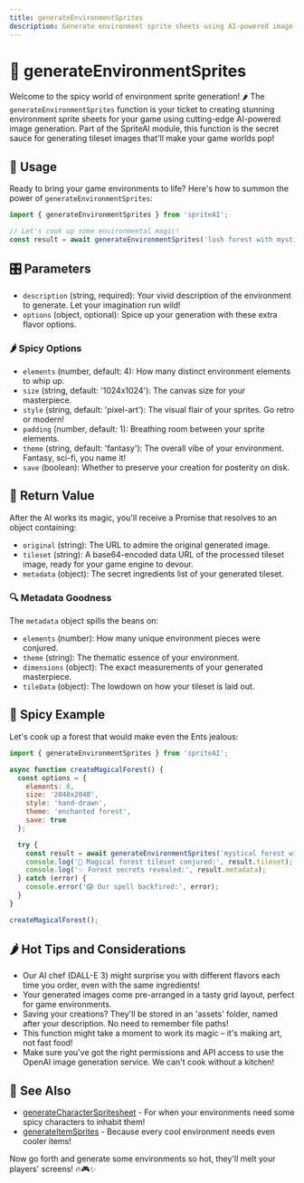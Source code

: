 ```yaml
---
title: generateEnvironmentSprites
description: Generate environment sprite sheets using AI-powered image generation
---
```


# 🌳 generateEnvironmentSprites

Welcome to the spicy world of environment sprite generation! 🌶️ The `generateEnvironmentSprites` function is your ticket to creating stunning environment sprite sheets for your game using cutting-edge AI-powered image generation. Part of the SpriteAI module, this function is the secret sauce for generating tileset images that'll make your game worlds pop!

## 🚀 Usage

Ready to bring your game environments to life? Here's how to summon the power of `generateEnvironmentSprites`:

```javascript
import { generateEnvironmentSprites } from 'spriteAI';

// Let's cook up some environmental magic!
const result = await generateEnvironmentSprites('lush forest with mystical glowing mushrooms', options);
```

## 🎛️ Parameters

- `description` (string, required): Your vivid description of the environment to generate. Let your imagination run wild!
- `options` (object, optional): Spice up your generation with these extra flavor options.

### 🌶️ Spicy Options

- `elements` (number, default: 4): How many distinct environment elements to whip up.
- `size` (string, default: '1024x1024'): The canvas size for your masterpiece.
- `style` (string, default: 'pixel-art'): The visual flair of your sprites. Go retro or modern!
- `padding` (number, default: 1): Breathing room between your sprite elements.
- `theme` (string, default: 'fantasy'): The overall vibe of your environment. Fantasy, sci-fi, you name it!
- `save` (boolean): Whether to preserve your creation for posterity on disk.

## 🎁 Return Value

After the AI works its magic, you'll receive a Promise that resolves to an object containing:

- `original` (string): The URL to admire the original generated image.
- `tileset` (string): A base64-encoded data URL of the processed tileset image, ready for your game engine to devour.
- `metadata` (object): The secret ingredients list of your generated tileset.

### 🔍 Metadata Goodness

The `metadata` object spills the beans on:

- `elements` (number): How many unique environment pieces were conjured.
- `theme` (string): The thematic essence of your environment.
- `dimensions` (object): The exact measurements of your generated masterpiece.
- `tileData` (object): The lowdown on how your tileset is laid out.

## 🌟 Spicy Example

Let's cook up a forest that would make even the Ents jealous:

```javascript
import { generateEnvironmentSprites } from 'spriteAI';

async function createMagicalForest() {
  const options = {
    elements: 8,
    size: '2048x2048',
    style: 'hand-drawn',
    theme: 'enchanted forest',
    save: true
  };

  try {
    const result = await generateEnvironmentSprites('mystical forest with bioluminescent plants and floating islands', options);
    console.log('🎉 Magical forest tileset conjured:', result.tileset);
    console.log('✨ Forest secrets revealed:', result.metadata);
  } catch (error) {
    console.error('😱 Our spell backfired:', error);
  }
}

createMagicalForest();
```

## 🌶️ Hot Tips and Considerations

- Our AI chef (DALL-E 3) might surprise you with different flavors each time you order, even with the same ingredients!
- Your generated images come pre-arranged in a tasty grid layout, perfect for game environments.
- Saving your creations? They'll be stored in an 'assets' folder, named after your description. No need to remember file paths!
- This function might take a moment to work its magic – it's making art, not fast food!
- Make sure you've got the right permissions and API access to use the OpenAI image generation service. We can't cook without a kitchen!

## 🔗 See Also

- [generateCharacterSpritesheet](./generateCharacterSpritesheet.md) - For when your environments need some spicy characters to inhabit them!
- [generateItemSprites](./generateItemSprites.md) - Because every cool environment needs even cooler items!

Now go forth and generate some environments so hot, they'll melt your players' screens! 🔥🎮✨